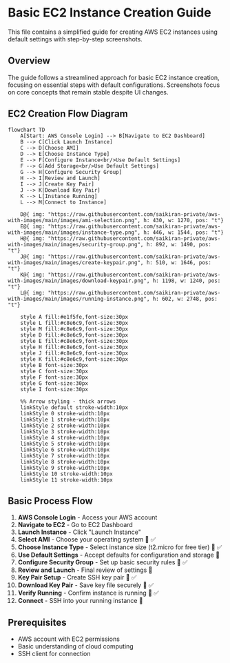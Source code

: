 # Basic EC2 Instance Creation Guide

This file contains a simplified guide for creating AWS EC2 instances using default settings with step-by-step screenshots.

## Overview

The guide follows a streamlined approach for basic EC2 instance creation, focusing on essential steps with default configurations. Screenshots focus on core concepts that remain stable despite UI changes.

## EC2 Creation Flow Diagram

```mermaid
flowchart TD
    A[Start: AWS Console Login] --> B[Navigate to EC2 Dashboard]
    B --> C[Click Launch Instance]
    C --> D[Choose AMI]
    D --> E[Choose Instance Type]
    E --> F[Configure Instance<br/>Use Default Settings]
    F --> G[Add Storage<br/>Use Default Settings]
    G --> H[Configure Security Group]
    H --> I[Review and Launch]
    I --> J[Create Key Pair]
    J --> K[Download Key Pair]
    K --> L[Instance Running]
    L --> M[Connect to Instance]
    
    D@{ img: "https://raw.githubusercontent.com/saikiran-private/aws-with-images/main/images/ami-selection.png", h: 430, w: 1270, pos: "t"}
    E@{ img: "https://raw.githubusercontent.com/saikiran-private/aws-with-images/main/images/instance-type.png", h: 446, w: 1544, pos: "t"}
    H@{ img: "https://raw.githubusercontent.com/saikiran-private/aws-with-images/main/images/security-group.png", h: 892, w: 1490, pos: "t"}
    J@{ img: "https://raw.githubusercontent.com/saikiran-private/aws-with-images/main/images/create-keypair.png", h: 510, w: 1646, pos: "t"}
    K@{ img: "https://raw.githubusercontent.com/saikiran-private/aws-with-images/main/images/download-keypair.png", h: 1198, w: 1240, pos: "t"}
    L@{ img: "https://raw.githubusercontent.com/saikiran-private/aws-with-images/main/images/running-instance.png", h: 602, w: 2748, pos: "t"}
    
    style A fill:#e1f5fe,font-size:30px
    style L fill:#c8e6c9,font-size:30px
    style M fill:#c8e6c9,font-size:30px
    style D fill:#c8e6c9,font-size:30px
    style E fill:#c8e6c9,font-size:30px
    style H fill:#c8e6c9,font-size:30px
    style J fill:#c8e6c9,font-size:30px
    style K fill:#c8e6c9,font-size:30px
    style B font-size:30px
    style C font-size:30px
    style F font-size:30px
    style G font-size:30px
    style I font-size:30px
    
    %% Arrow styling - thick arrows
    linkStyle default stroke-width:10px
    linkStyle 0 stroke-width:10px
    linkStyle 1 stroke-width:10px
    linkStyle 2 stroke-width:10px
    linkStyle 3 stroke-width:10px
    linkStyle 4 stroke-width:10px
    linkStyle 5 stroke-width:10px
    linkStyle 6 stroke-width:10px
    linkStyle 7 stroke-width:10px
    linkStyle 8 stroke-width:10px
    linkStyle 9 stroke-width:10px
    linkStyle 10 stroke-width:10px
    linkStyle 11 stroke-width:10px
```

## Basic Process Flow

1. **AWS Console Login** - Access your AWS account
2. **Navigate to EC2** - Go to EC2 Dashboard  
3. **Launch Instance** - Click "Launch Instance"
4. **Select AMI** - Choose your operating system 🔑 ✅
5. **Choose Instance Type** - Select instance size (t2.micro for free tier) 🔑 ✅
6. **Use Default Settings** - Accept defaults for configuration and storage 📝
7. **Configure Security Group** - Set up basic security rules 🔑 ✅
8. **Review and Launch** - Final review of settings 📝
9. **Key Pair Setup** - Create SSH key pair 🔑 ✅
10. **Download Key Pair** - Save key file securely 🔑 ✅
11. **Verify Running** - Confirm instance is running 🔑 ✅
12. **Connect** - SSH into your running instance 📝

## Prerequisites

- AWS account with EC2 permissions
- Basic understanding of cloud computing
- SSH client for connection
